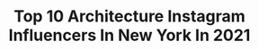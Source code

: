 ---
title: Top 10 Architecture Instagram Influencers In New York In 2021
description: >-
  Find top architecture Instagram influencers in New York in 2021. Most popular hashtags: #architecture #newyork #newyorkcity #nyc.
platform: Instagram
hits: 314
text_top: Identify the most popular Instagram profiles on inBeat.
text_bottom: inBeat aggregates 314 Instagram influencers like this in New York, United States for you to work with.
profiles:
  - username: "archexplorer"
    fullname: >-
      Pavel Bendov
    bio: >-
      Architectural & Interior photographer Personal Projects @imxplorer Bicoastal LA/NY📍 My book 📔New Architecture New York📔
    location: "United States"
    followers: 17554
    engagement: 148
    commentsToLikes: 0.022599
    id: ck5zwm98z6dgz0i14j5smfd99
    verified: false
    hashtags: "#icu, #archexplorer, #imxplorer, #architecture"
  - username: "sharoninnj"
    fullname: >-
      Sharon In NJ
    bio: >-
      📷🗽🌃🌉 Follow me for photos in and around New York City. All images are my own.🇺🇸
    location: "United States"
    followers: 5678
    engagement: 809
    commentsToLikes: 0.106103
    id: ck5q7hwum1nhn0i11paanus1u
    verified: false
    hashtags: "#newyorkcity, #cbsnewyork, #seeyourcity, #vermontfoliage"
  - username: "girlintheyellowtaxinyc"
    fullname: >-
      Girl In The Yellow Taxi NYC
    bio: >-
      Little captures of the Big Apple A love letter to New York girlintheyellowtaxinyc@gmail.com
    location: "United States"
    followers: 25351
    engagement: 475
    commentsToLikes: 0.034068
    id: ck5cigdwnslrk0i11xtto135m
    verified: false
    hashtags: "#facadelovers, #streeteasyfinds, #timeoutnewyork, #pictures"
  - username: "ig__newyork"
    fullname: >-
      New York City
    bio: >-
      🙏Follow @ig__newyork 🙏Follow New York lovers 🙏Tag @ig__newyork for feature 🙏Tag #ig__newyork for sharing your 📷
    location: "United States"
    followers: 140348
    engagement: 306
    commentsToLikes: 0.016687
    id: ck0tyaclcm58c0i19ht3jox94
    verified: false
    hashtags: "#newyorkmodel, #newyorkart, #newyorkartist, #newyorknewyork"
  - username: "r.h.sin"
    fullname: >-
      r.h. Sin
    bio: >-
      married to @samantha.king.holmes Proud Father New York Times Best-Selling Author Photographer | Traveling Writer/Poet
    location: "United States"
    followers: 1970215
    engagement: 88
    commentsToLikes: 0.009801
    id: ck0w0zatqgrwc0i19sauj90zw
    verified: true
    hashtags: "#bookgram, #literature, #reading, #igreads"
  - username: "_theexpeditioner"
    fullname: >-
      
    bio: >-
      Boston | 🌃| Globe Trotter 🌎📍88 Destinations ✈️ | Dog mom 🐶 @xena.the.pomeranian
    location: "United States"
    followers: 21243
    engagement: 260
    commentsToLikes: 0.019082
    id: ck14gto3s6yzy0i19gfvicp81
    verified: false
    hashtags: "#mexico, #caribbean, #views, #quebec"
  - username: "joethommas"
    fullname: >-
      Joe Thomas
    bio: >-
      Travel + Architecture Photographer 𖤥 New York ✉︎ joethomasphoto@gmail.com ↡ Prints
    location: "United States"
    followers: 125480
    engagement: 757
    commentsToLikes: 0.021791
    id: ck0tul0u17n2f0i193mgf2u2u
    verified: false
    hashtags: "#presets, #esbvip, #lightroompresets"
  - username: "twin_towers_new_york"
    fullname: >-
      World Trade Center
    bio: >-
      Never forget 9/11 & 2/26 Many photos of the original World Trade Center in New York.
    location: "United States"
    followers: 11235
    engagement: 1329
    commentsToLikes: 0.009482
    id: ck0w6r50a9wd90i19nh7pv4gh
    verified: false
    hashtags: ""
  - username: "clem0gram"
    fullname: >-
      Andrew Clements
    bio: >-
      🇦🇺 Wandering the world, all pics are mine 🌏 Bad drawings all done by me too 😅 Pushing an Iphone X to its limits 📱
    location: "United States"
    followers: 6335
    engagement: 979
    commentsToLikes: 0.020758
    id: ck6txkpilyd5x0j71i58ib3qp
    verified: false
    hashtags: "#manhattan, #globalnightsquad, #nycprimeshot, #urbanphotography"
  - username: "juliaa_expert_fx_"
    fullname: >-
      Juliaa makroviich
    bio: >-
      Make above 1BTC weekly Bitcoin Miner Fulltime Trader📉📈 Addicted to winners🤑 Active Account Investment is the key. 100% earnings and winings
    location: "United States"
    followers: 19741
    engagement: 17
    commentsToLikes: 0.087742
    id: ck8td87mj2aqs0j78p95p24bi
    verified: false
    hashtags: "#woodhouse, #princeshill, #entrepreneurship, #trading"
---